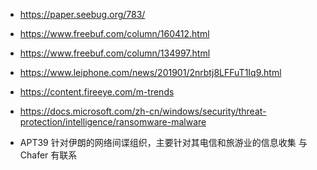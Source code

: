 - https://paper.seebug.org/783/

- https://www.freebuf.com/column/160412.html

- https://www.freebuf.com/column/134997.html

- https://www.leiphone.com/news/201901/2nrbtj8LFFuT1Iq9.html

- https://content.fireeye.com/m-trends

- https://docs.microsoft.com/zh-cn/windows/security/threat-protection/intelligence/ransomware-malware

- APT39 
针对伊朗的网络间谍组织，主要针对其电信和旅游业的信息收集
与 Chafer 有联系

